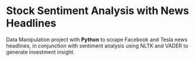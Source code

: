# Stock Sentiment Analysis with News Headlines

Data Manipulation project with <strong>Python</strong> to scrape Facebook and Tesla news headlines, in conjunction with sentiment analysis using NLTK and VADER to generate investment insight.
